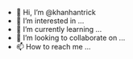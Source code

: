 - 👋 Hi, I’m @khanhantrick
- 👀 I’m interested in ...
- 🌱 I’m currently learning ...
- 💞️ I’m looking to collaborate on ...
- 📫 How to reach me ...

<!---
khanhantrick/khanhantrick is a ✨ special ✨ repository because its `README.md` (this file) appears on your GitHub profile.
You can click the Preview link to take a look at your changes.
--->
